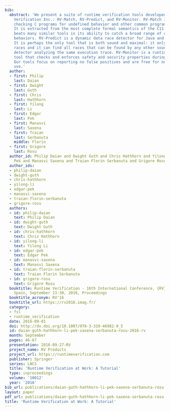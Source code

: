 ```yaml
---
bib:
  abstract: 'We present a suite of runtime verification tools developed by Runtime
    Verification Inc.: RV-Match, RV-Predict, and RV-Monitor. RV-Match is a tool for
    checking C programs for undefined behavior and other common programmer mistakes.
    It is extracted from the most complete formal semantics of the C11 language and
    beats many similar tools in its ability to catch a broad range of undesirable
    behaviors. RV-Predict is a dynamic data race detector for Java and C/C++ programs.
    It is perhaps the only tool that is both sound and maximal: it only reports real
    races and it can find all races that can be found by any other sound data race
    detector analyzing the same execution trace. RV-Monitor is a runtime monitoring
    tool that checks and enforces safety and security properties during program execution.
    Our tools focus on reporting no false positives and are free for non-commercial
    use.'
  author:
  - first: Philip
    last: Daian
  - first: Dwight
    last: Guth
  - first: Chris
    last: Hathhorn
  - first: Yilong
    last: Li
  - first: Edgar
    last: Pek
  - first: Manasvi
    last: Saxena
  - first: Traian
    last: Serbanuta
    middle: Florin
  - first: Grigore
    last: Rosu
  author_id: Philip Daian and Dwight Guth and Chris Hathhorn and Yilong Li and Edgar
    Pek and Manasvi Saxena and Traian Florin Serbanuta and Grigore Rosu
  author_ids:
  - philip-daian
  - dwight-guth
  - chris-hathhorn
  - yilong-li
  - edgar-pek
  - manasvi-saxena
  - traian-florin-serbanuta
  - grigore-rosu
  authors:
  - id: philip-daian
    text: Philip Daian
  - id: dwight-guth
    text: Dwight Guth
  - id: chris-hathhorn
    text: Chris Hathhorn
  - id: yilong-li
    text: Yilong Li
  - id: edgar-pek
    text: Edgar Pek
  - id: manasvi-saxena
    text: Manasvi Saxena
  - id: traian-florin-serbanuta
    text: Traian Florin Serbanuta
  - id: grigore-rosu
    text: Grigore Rosu
  booktitle: Runtime Verification - 16th International Conference, {RV} 2016 Madrid,
    Spain, September 23-30, 2016, Proceedings
  booktitle_acronym: RV'16
  booktitle_url: https://rv2016.imag.fr/
  category:
  - fsl
  - runtime_verification
  date: 2016-09-01
  doi: http://dx.doi.org/10.1007/978-3-319-46982-9_5
  id: daian-guth-hathhorn-li-pek-saxena-serbanuta-rosu-2016-rv
  month: September
  pages: 46-67
  presentation: 2016-09-27-RV
  project_name: RV Products
  project_url: https://runtimeverification.com
  publisher: Springer
  series: LNCS
  title: 'Runtime Verification at Work: A Tutorial'
  type: inproceedings
  volume: '10012'
  year: '2016'
bib_url: publications/daian-guth-hathhorn-li-pek-saxena-serbanuta-rosu-2016-rv.bib
layout: paper
pdf_url: publications/daian-guth-hathhorn-li-pek-saxena-serbanuta-rosu-2016-rv.pdf
title: 'Runtime Verification at Work: A Tutorial'
---
```


